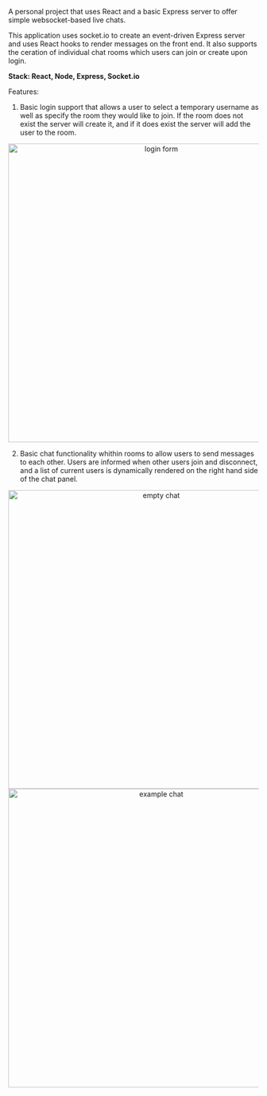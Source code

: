 A personal project that uses React and a basic Express server to offer simple websocket-based live chats.

This application uses socket.io to create an event-driven Express server and uses React hooks to render messages on the front end. It also supports the ceration of individual chat rooms which users can join or create upon login.

<strong> Stack: React, Node, Express, Socket.io </strong>

Features:

1. Basic login support that allows a user to select a temporary username as well as specify the room they would like to join. If the room does not exist the server will create it, and if it does exist the server will add the user to the room. 
<p align="center">
<img src='https://i.imgur.com/1I3uWCo.png' alt='login form' width='600'>
  </p>

2. Basic chat functionality whithin rooms to allow users to send messages to each other. Users are informed when other users join and disconnect, and a list of current users is dynamically rendered on the right hand side of the chat panel.

<p align="center">
<img src='https://i.imgur.com/291VUBN.png' alt='empty chat' width='600'>
<img src='https://i.imgur.com/paE3WFf.png' alt='example chat' width='600'>
                                                             </p>
                                                           
